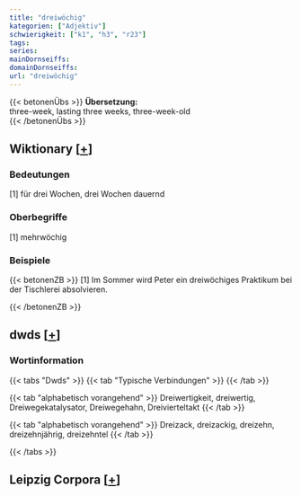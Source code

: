 ```yaml
---
title: "dreiwöchig"
kategorien: ["Adjektiv"]
schwierigkeit: ["k1", "h3", "r23"]
tags:
series:
mainDornseiffs:
domainDornseiffs:
url: "dreiwöchig"
---
```


{{< betonenÜbs >}}
**Übersetzung:**  
three-week, lasting  three weeks, three-week-old  
{{< /betonenÜbs >}}

## Wiktionary [[+](https://de.wiktionary.org/wiki/dreiwöchig)]

### Bedeutungen
[1] für drei Wochen, drei Wochen dauernd  

### Oberbegriffe
[1] mehrwöchig  

### Beispiele
{{< betonenZB >}}
[1] Im Sommer wird Peter ein dreiwöchiges Praktikum bei der Tischlerei absolvieren.  

{{< /betonenZB >}}


## dwds [[+](https://www.dwds.de/wb/dreiwöchig)]

### Wortinformation
{{< tabs "Dwds" >}}
{{< tab "Typische Verbindungen" >}}
{{< /tab >}}

{{< tab "alphabetisch vorangehend" >}}
Dreiwertigkeit, dreiwertig, Dreiwegekatalysator, Dreiwegehahn, Dreivierteltakt
{{< /tab >}}

{{< tab "alphabetisch vorangehend" >}}
Dreizack, dreizackig, dreizehn, dreizehnjährig, dreizehntel
{{< /tab >}}

{{< /tabs >}}

## Leipzig Corpora [[+](https://corpora.uni-leipzig.de/en/res?word=dreiwöchig&corpusId=deu_newscrawl-public_2018)]

